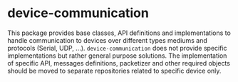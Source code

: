 # device-communication

This package provides base classes, API definitions and implementations to handle 
communication to devices over different types mediums and protocols (Serial, UDP, ...). 
`device-communication` does not provide specific implementations but rather general 
purpose solutions. The implementation of specific API, messages definitions, packetizer 
and other required objects should be moved to separate repositories related to specific 
device only.
